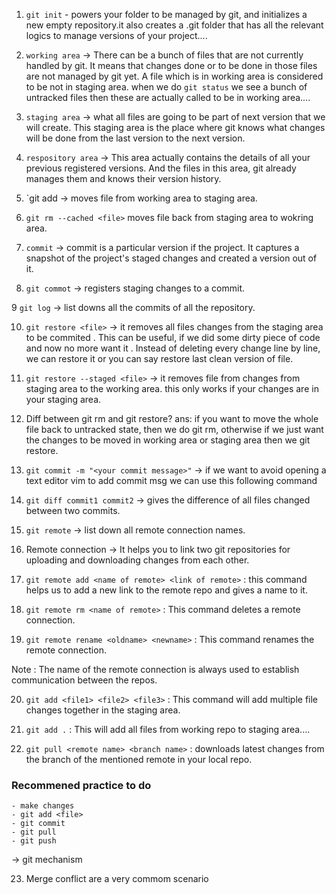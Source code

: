 1. `git init` - powers your folder to be managed by git, and initializes a new empty repository.it also creates a .git folder that has all the relevant logics to manage versions of your project....


2. `working area` -> There can be a bunch of files that are not currently handled by git. It means that changes done or to be done in those files are not managed by git yet. A file which is in working area is considered to be not in staging area. when we do `git status` we see a bunch of untracked files  then these are actually called to be in working area....

3. `staging area` -> what all files are going to be part of next version that we will create. This staging area is the place where git knows what changes will be done from the last version to the next version.

4. `respository area` -> This area actually contains the details of all your previous registered versions. And the files in this area, git already manages them and knows their version history.

5. `git add <file> -> moves file from working area to staging area.

6. `git rm --cached <file>` moves file back from staging area to wokring area.

7. `commit` -> commit is a particular version if the project. It captures a snapshot of the project's staged changes and created a version out of it.

8. `git commot` -> registers staging changes to a commit.

9 `git log` -> list downs all the commits of all the repository.

10. `git restore <file>` -> it removes all files changes from the staging area to be commited . This can be useful, if we did some dirty piece of code and now no more want it . Instead of deleting every change line by line, we can restore it or you can say restore last clean version of file.

11. `git restore --staged <file>` -> it removes file from changes from staging area to the working area. this only works if your changes are in your staging area.

12. Diff between git rm and git restore?
ans: if you want to move the whole file back to untracked state, then we do git rm, otherwise if we just want the changes to be moved in working area or staging area then we git restore.

13. `git commit -m "<your commit message>"` -> if we want to avoid opening a text editor vim to add commit msg we can use this following command

14. `git diff commit1 commit2` -> gives the difference of all files changed between two commits.

15. `git remote` -> list down all remote connection names.

16. Remote connection -> It helps you to link two git repositories for uploading and downloading changes from each other.

17. `git remote add <name of remote> <link of remote>` : this command helps us to add a new link to the remote repo and gives a name to it.

18. `git remote rm <name of remote>` : This command deletes a remote connection.

19. `git remote rename <oldname> <newname>` : This command renames the remote connection.

Note : The name of the remote connection is always used to establish communication between the repos.

20. `git add <file1> <file2> <file3>` : This command will add multiple file changes together in the staging area.

21. `git add .` : This will add all files from working repo to staging area....

22. `git pull <remote name> <branch name>` : downloads latest changes from the branch of the mentioned remote in your local repo.

### Recommened practice to do

    - make changes
    - git add <file>
    - git commit
    - git pull
    - git push
-> git mechanism

23. Merge conflict are a very commom scenario
